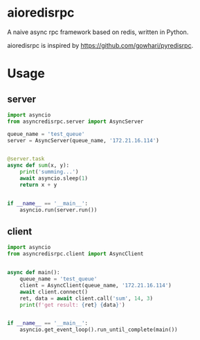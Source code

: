 # aioredisrpc
A naive async rpc framework based on redis, written in Python.

aioredisrpc is inspired by https://github.com/gowhari/pyredisrpc.

# Usage

## server

```python
import asyncio
from asyncredisrpc.server import AsyncServer

queue_name = 'test_queue'
server = AsyncServer(queue_name, '172.21.16.114')


@server.task
async def sum(x, y):
    print('summing...')
    await asyncio.sleep(1)
    return x + y


if __name__ == '__main__':
    asyncio.run(server.run())
```

## client

```python
import asyncio
from asyncredisrpc.client import AsyncClient


async def main():
    queue_name = 'test_queue'
    client = AsyncClient(queue_name, '172.21.16.114')
    await client.connect()
    ret, data = await client.call('sum', 14, 3)
    print(f'get result: {ret} {data}')


if __name__ == '__main__':
    asyncio.get_event_loop().run_until_complete(main())
```